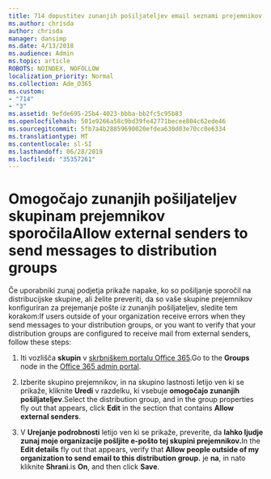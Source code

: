 ```yaml
---
title: 714 dopustitev zunanjih pošiljateljev email seznami prejemnikov
ms.author: chrisda
author: chrisda
manager: dansimp
ms.date: 4/13/2018
ms.audience: Admin
ms.topic: article
ROBOTS: NOINDEX, NOFOLLOW
localization_priority: Normal
ms.collection: Adm_O365
ms.custom:
- "714"
- "3"
ms.assetid: 9efde695-25b4-4023-bbba-bb2fc5c95b83
ms.openlocfilehash: 501e9266a58c9bd39fe42771becee804c62ede46
ms.sourcegitcommit: 5fb7a4b28859690020efdea630d03e70cc0e6334
ms.translationtype: MT
ms.contentlocale: sl-SI
ms.lasthandoff: 06/28/2019
ms.locfileid: "35357261"
---
```

# <a name="allow-external-senders-to-send-messages-to-distribution-groups"></a><span data-ttu-id="e43c5-102">Omogočajo zunanjih pošiljateljev skupinam prejemnikov sporočila</span><span class="sxs-lookup"><span data-stu-id="e43c5-102">Allow external senders to send messages to distribution groups</span></span>

<span data-ttu-id="e43c5-103">Če uporabniki zunaj podjetja prikaže napake, ko so pošiljanje sporočil na distribucijske skupine, ali želite preveriti, da so vaše skupine prejemnikov konfiguriran za prejemanje pošte iz zunanjih pošiljateljev, sledite tem korakom:</span><span class="sxs-lookup"><span data-stu-id="e43c5-103">If users outside of your organization receive errors when they send messages to your distribution groups, or you want to verify that your distribution groups are configured to receive mail from external senders, follow these steps:</span></span>

1. <span data-ttu-id="e43c5-104">Iti vozlišča **skupin** v [skrbniškem portalu Office 365](https://portal.office.com/adminportal/home#/groups).</span><span class="sxs-lookup"><span data-stu-id="e43c5-104">Go to the **Groups** node in the [Office 365 admin portal](https://portal.office.com/adminportal/home#/groups).</span></span>

2. <span data-ttu-id="e43c5-105">Izberite skupino prejemnikov, in na skupino lastnosti letijo ven ki se prikaže, kliknite **Uredi** v razdelku, ki vsebuje **omogočajo zunanjih pošiljateljev**.</span><span class="sxs-lookup"><span data-stu-id="e43c5-105">Select the distribution group, and in the group properties fly out that appears, click **Edit** in the section that contains **Allow external senders**.</span></span>

3. <span data-ttu-id="e43c5-106">V **Urejanje podrobnosti** letijo ven ki se prikaže, preverite, da **lahko ljudje zunaj moje organizacije pošljite e-pošto tej skupini prejemnikov.**</span><span class="sxs-lookup"><span data-stu-id="e43c5-106">In the **Edit details** fly out that appears, verify that **Allow people outside of my organization to send email to this distribution group.**</span></span> <span data-ttu-id="e43c5-107">je **na**, in nato kliknite **Shrani**.</span><span class="sxs-lookup"><span data-stu-id="e43c5-107">is **On**, and then click **Save**.</span></span>
